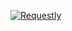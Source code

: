 [![Requestly](https://github.com/requestly/.github/assets/16779465/491b501c-1466-4d6a-a97c-6d98be35d296)](https://requestly.com)
